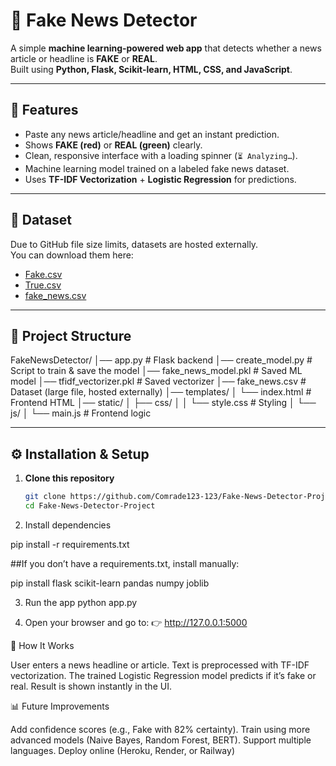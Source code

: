 # 📰 Fake News Detector  

A simple **machine learning-powered web app** that detects whether a news article or headline is **FAKE** or **REAL**.  
Built using **Python, Flask, Scikit-learn, HTML, CSS, and JavaScript**.  

---

## 🚀 Features
- Paste any news article/headline and get an instant prediction.  
- Shows **FAKE (red)** or **REAL (green)** clearly.  
- Clean, responsive interface with a loading spinner (`⏳ Analyzing…`).  
- Machine learning model trained on a labeled fake news dataset.  
- Uses **TF-IDF Vectorization** + **Logistic Regression** for predictions.  

---

## 📂 Dataset
Due to GitHub file size limits, datasets are hosted externally.  
You can download them here:  

- [Fake.csv](https://drive.google.com/file/d/1eNVikjB5k5ceUVei8UI6PPhN_XyykfpL/view?usp=drive_link)  
- [True.csv](https://drive.google.com/file/d/1DDlkGAf7OUTvu9-2ukT2QQi0E09Tclm1/view?usp=drive_link)  
- [fake_news.csv](https://drive.google.com/file/d/1KAy7S0UyeCJSJ4LbnjRsak1ihyvJcY5F/view?usp=drive_link)  

---

## 📂 Project Structure
FakeNewsDetector/
│── app.py # Flask backend
│── create_model.py # Script to train & save the model
│── fake_news_model.pkl # Saved ML model
│── tfidf_vectorizer.pkl # Saved vectorizer
│── fake_news.csv # Dataset (large file, hosted externally)
│── templates/
│ └── index.html # Frontend HTML
│── static/
│ ├── css/
│ │ └── style.css # Styling
│ └── js/
│ └── main.js # Frontend logic



---

## ⚙️ Installation & Setup

1. **Clone this repository**
   ```bash
   git clone https://github.com/Comrade123-123/Fake-News-Detector-Project.git
   cd Fake-News-Detector-Project
2. Install dependencies

pip install -r requirements.txt


##If you don’t have a requirements.txt, install manually:

pip install flask scikit-learn pandas numpy joblib

3. Run the app
   python app.py


4. Open your browser and go to:
   👉 http://127.0.0.1:5000

🎯 How It Works

User enters a news headline or article.
Text is preprocessed with TF-IDF vectorization.
The trained Logistic Regression model predicts if it’s fake or real.
Result is shown instantly in the UI.


📊 Future Improvements

Add confidence scores (e.g., Fake with 82% certainty).
Train using more advanced models (Naive Bayes, Random Forest, BERT).
Support multiple languages.
Deploy online (Heroku, Render, or Railway)
